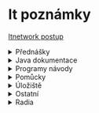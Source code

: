 # It poznámky

[Itnetwork postup](https://www.itnetwork.cz/postup)

<details close>
<summary>Přednášky</summary>
<a href="https://github.com/bedjan/itpoznamky/blob/main/html.md"  target="_blank">1. Html</a>&nbsp;&nbsp;<br />
<a href="https://github.com/bedjan/itpoznamky/blob/main/java.md"  target="_blank">2. Java</a>&nbsp;&nbsp;<br />
</details>

<details close>
<summary>Java dokumentace</summary>
<a href="https://freecomputerbooks.com/top-java-books.html" target="_blank">Java knihy zdarma</a> 
<a href="https://docs-oracle-com.translate.goog/javase/tutorial/index.html?_x_tr_sl=auto&_x_tr_tl=cs&_x_tr_hl=cs&_x_tr_pto=wapp" target="_blank">Java oficiální dokumentace</a> 
<a href="http://ctp.mkprog.eu/cz/java/" target="_blank">Programování v jazyce Java</a>  
<a href="https://java.vse.cz/Main/HomePage" target="_blank">Java VŠE</a>  
<a href="https://www.algoritmy.net/article/21340/Uvod-1" target="_blank">Java pro začátečníky</a>  
<a href="https://programujes.cz/java/online-kurz-programovani-java-1-objekty-vypis-na-obrazovku/1914/" target="_blank">Online kurz zdarma</a> 
<a href="https://www.fi.muni.cz/~tomp/slides/pb162/toc.html" target="_blank">Programovani v jazyce Java</a> 
<a href="https://www.fi.muni.cz/~tomp/slides/pb162/printable.html" target="_blank">Programování v jazyce Java 2</a> 
<a href="https://ivt.mzf.cz/algoritmizace-a-programovani/java/" target="_blank">Programování v jazyce Java 3</a> 
<a href="https://www.builder.cz/rubriky/java/" target="_blank">Programování v jazyce Java 4</a> 
<a href="https://www.cadforum.cz/cz/Vyvojove-prostredky-AutoCADu/Pasmo/Casti/Java/jzakladyprog.htm" target="_blank">Programování v jazyce Java 5</a> 
<a href="https://www.youtube.com/watch?v=BGTx91t8q50" target="_blank">Programování v jazyce Java pro začátečníky</a> 
<a href="https://www.youtube.com/watch?v=HzVmefjJ3v4" target="_blank">Programování v jazyce Java - OOP ( objektově orientované programování ) </a> 
<a href="https://www.youtube.com/watch?v=ntLJmHOJ0ME&list=PLu0W_9lII9agS67Uits0UnJyrYiXhDS6q" target="_blank">Tutoriál java pro začátečníky </a> 


</details>

<details close>
<summary>Programy návody</summary>

<a href="https://zdrojak.cz/clanky/pouzivame-netbeans-hodi-se-i-pro-tvorbu-webu/" target="_blank">Používáme Netbeans</a> 
<a href="https://kb.isn.cz/doku.php/netbeans" target="_blank">Používáme Netbeans 2</a> 
<a href="https://netbeans-apache-org.translate.goog/tutorial/main/kb/?_x_tr_sl=auto&_x_tr_tl=cs&_x_tr_hl=cs&_x_tr_pto=wapp)"  target="_blank">Netbeans tutorial</a>&nbsp;&nbsp;<br />
<a href="https://cw.fel.cvut.cz/wiki/courses/b0b36pjv/tutorials/01/netbeans" target="_blank">Netbeans IDE</a> 
<a href="https://msgprogramator.sk/java-ide-apache-netbeans/" target="_blank">Netbeans IDE instalace</a> 
<a href="https://tomas.dankovi.info/content/netbeans-ide" target="_blank">Netbeans IDE užívání</a> 
<a href="https://app.assembla.com/wiki/show/dionysos/N%C3%A1vod_-_p%C5%99ipojen%C3%AD_k_MySQL_z_NetBeans" target="_blank">Připojení MySQL Netbeans</a> 

<a href="https://www.youtube.com/watch?v=rBQ96up-O5Y&list=PLCC47AEAE0BCC4C0C" target="_blank">Youtube - programovani v jave 1</a> 
<a href="https://www.youtube.com/watch?v=AYKEMGn2wCQ&list=PL5BK0yFsxNKSEtVGY2RlEc1mN6LnV8M_n" target="_blank">Youtube - programovani v jave 2</a> 
<a href="https://www.youtube.com/watch?v=ExpEtdAP_QE" target="_blank">Youtube - úvod do jazyka Java</a> 
<a href="https://www.youtube.com/watch?v=Xc2wwpONvvw" target="_blank">Youtube - nauč se HTML5</a> 

</details>

<details close>
<summary>Pomůcky</summary>

<a href="https://urltomarkdown.com/"  target="_blank">Html to markdown</a>&nbsp;&nbsp;<br />
<a href="https://markdowntohtml.com/"  target="_blank">Markdown to html</a>&nbsp;&nbsp;<br />

</details>



<details close>
<summary>Úložiště</summary>

<a href="https://uschovna.cz/"  target="_blank">Úschovna</a>&nbsp;&nbsp;<br />
  <a href="https://zalohuj.si"  target="_blank">Zalohuj.si</a>&nbsp;&nbsp;<br />
<a href="https://fastshare.cz"  target="_blank">Fastshare</a>&nbsp;&nbsp;<br />
<a href="https://datoid.cz"  target="_blank">Datoid</a>&nbsp;&nbsp;<br />
<a href="https://prehrajto.cz"  target="_blank">Prehrajto</a>&nbsp;&nbsp;<br />

<a href="https://sdilej.cz"  target="_blank">Sdílej</a>&nbsp;&nbsp;<br />
<a href="https://edisk.cz"  target="_blank">Edisk</a>&nbsp;&nbsp;<br />
<a href="https://kukaj.to"  target="_blank">Kukaj</a>&nbsp;&nbsp;<br />
<a href="https://webshare.cz/"  target="_blank">Webshare</a>&nbsp;&nbsp;<br />
<a href="https://dafilms.cz"  target="_blank">Dafilms</a>&nbsp;&nbsp;<br />
<a href="https://dfiles.eu/"  target="_blank">Dfiles.eu</a>&nbsp;&nbsp;<br />
<a href="https://multcloud.com"  target="_blank">Multcloud.com</a>&nbsp;&nbsp;<br />
<a href="https://dropbox.com"  target="_blank">Dropbox</a>&nbsp;&nbsp;<br />
<a href="https://idrive.com"  target="_blank">Idrive</a>&nbsp;&nbsp;<br />
<a href="https://onecloud.com"  target="_blank">Onecloud</a>&nbsp;&nbsp;<br />

</details>

<details close>
<summary>Ostatní</summary>

<a href="https://www.aha-music.com/"  target="_blank">Zjisteni hudby online</a>&nbsp;&nbsp;<br />
<a href="https://github.com/bedjan/mm/raw/master/radia_online.m3u"  target="_blank">Radia playlist</a>&nbsp;&nbsp;<br />

</details>

<details close>
<summary>Radia</summary>

<a href="https://stream.rcs.revma.com/asn0cmvb938uv" target="_blank">Radio Kiss</a>  
<a href="http://mpc1.mediacp.eu:8342/stream" target="_blank">Radio 4U</a>  
<a href="http://ice.actve.net/fm-evropa2-128" target="_blank">Radio Evropa2</a>  
<a href="https://github.com/bedjan/mm/raw/master/radia_online.m3u" target="_blank">Radio cely playlist</a>  
</details>

